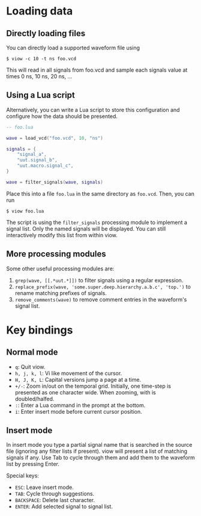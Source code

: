 Loading data
============

Directly loading files
----------------------

You can directly load a supported waveform file using

```
$ viow -c 10 -t ns foo.vcd
```

This will read in all signals from foo.vcd and sample each signals value at
times 0 ns, 10 ns, 20 ns, ... 


Using a Lua script
------------------

Alternatively, you can write a Lua script to store this configuration and
configure how the data should be presented.

```lua
-- foo.lua

wave = load_vcd("foo.vcd", 10, "ns")

signals = {
	"signal_a",
	"uut.signal_b",
	"uut.macro.signal_c",
}

wave = filter_signals(wave, signals)
```

Place this into a file `foo.lua` in the same directory as `foo.vcd`. Then, you
can run

```
$ viow foo.lua
```

The script is using the `filter_signals` processing module to implement a signal
list. Only the named signals will be displayed. You can still interactively
modify this list from within viow.


More processing modules
-----------------------

Some other useful processing modules are:

1. `grep(wave, [[.*uut.*]])` to filter signals using a regular expression.
2. `replace_prefix(wave, 'some.super.deep.hierarchy.a.b.c', 'top.')` to rename
   matching prefixes of signals.
3. `remove_comments(wave)` to remove comment entries in the waveform's signal
   list.


Key bindings
============

Normal mode
-----------

- `q`: Quit viow.
- `h, j, k, l`: Vi like movement of the cursor.
- `H, J, K, L`: Capital versions jump a page at a time.
- `+/-`: Zoom in/out on the temporal grid. Initially, one time-step is presented
  as one character wide. When zooming, with is doubled/halfed.
- `:`: Enter a Lua command in the prompt at the bottom.
- `i`: Enter insert mode before current cursor position.

Insert mode
-----------

In insert mode you type a partial signal name that is searched in the source
file (ignoring any filter lists if present). viow will present a list of
matching signals if any. Use Tab to cycle through them and add them to the
waveform list by pressing Enter.

Special keys:

- `ESC`: Leave insert mode.
- `TAB`: Cycle through suggestions.
- `BACKSPACE`: Delete last character.
- `ENTER`: Add selected signal to signal list.

